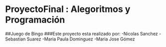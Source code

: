 # ProyectoFinal : Alegoritmos y Programación
##Juego de Bingo
###Este proyecto esta realizado por: 
-Nicolas Sanchez
-Sebastian Suarez
-Maria Paula Dominguez
-Maria Jose Gómez 
